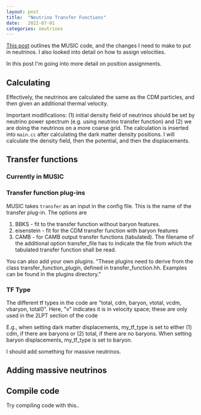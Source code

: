 ```yaml
---
layout: post
title:  "Neutrino Transfer Functions"
date:   2022-07-01
categories: neutrinos
---
```


<a href="https://ndrakos.github.io/blog/neutrinos/MUSIC_code_breakdown/">This post</a> outlines the MUSIC code, and the changes I need to make to put in neutrinos. I also looked into detail on how to assign velocities.

In this post I'm going into more detail on position assignments.

## Calculating

Effectively, the neutrinos are calculated the same as the CDM particles, and then given an additional thermal velocity.

Important modifications: (1) initial density field of neutrinos should be set by neutrino power spectrum (e.g. using neutrino transfer function) and (2) we are doing the neutrinos on a more coarse grid. The calculation is inserted into <code>main.cc</code> after calculating the dark matter density positions. I will calculate the density field, then the potential, and then the displacements.

## Transfer functions

### Currently in MUSIC


### Transfer function plug-ins

MUSIC takes <code>transfer</code> as an input in the config file. This is the name of the transfer plug-in. The options are
1. BBKS - fit to the transfer function without baryon
features.
2. eisenstein - fit for the CDM transfer function with baryon features
3. CAMB - for CAMB output transfer functions (tabulated). The filename of the additional option transfer_file has to indicate the file from which the tabulated transfer function shall be read.

You can also add your own plugins. "These plugins need to derive from the class transfer_function_plugin, defined in transfer_function.hh. Examples can be found in the plugins directory."


### TF Type

The different tf types in the code are "total, cdm, baryon, vtotal, vcdm, vbaryon, total0". Here, "v" indicates it is in velocity space; these are only used in the 2LPT section of the code

E.g., when setting dark matter displacements, my_tf_type is set to either (1) cdm, if there are baryons or (2) total, if there are no baryons. When setting baryon displacements, my_tf_type is set to baryon.

I should add something for massive neutrinos.

## Adding massive neutrinos


## Compile code

Try compiling code with this..

